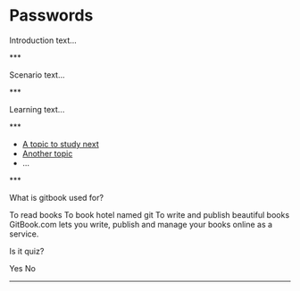 # Passwords
<p>Introduction text...</p>

***<p>Scenario text...</p>

***<p>Learning text...</p>

***<ul>
<li><a href="en/topics/_topic/_unit/index.md">A topic to study next</a></li>
<li><a href="en/topics/_topic/_unit/index.md">Another topic</a></li>
<li>...</li>
</ul>

***<quiz name="Gitbook Quiz">
    <question multiple>
        <p>What is gitbook used for?</p>
        <answer correct>To read books</answer>
        <answer>To book hotel named git</answer>
        <answer correct>To write and publish beautiful books</answer>
        <explanation>GitBook.com lets you write, publish and manage your books online as a service.</explanation>
    </question>
    <question>
        <p>Is it quiz?</p>
        <answer correct>Yes</answer>
        <answer>No</answer>
    </question>
</quiz>
***